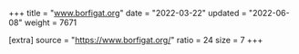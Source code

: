 +++
title = "www.borfigat.org"
date = "2022-03-22"
updated = "2022-06-08"
weight = 7671

[extra]
source = "https://www.borfigat.org/"
ratio = 24
size = 7
+++
